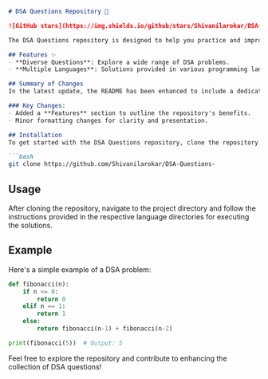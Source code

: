 ```markdown
# DSA Questions Repository 🤖

![GitHub stars](https://img.shields.io/github/stars/Shivanilarokar/DSA-Questions-.svg?style=social) ![GitHub forks](https://img.shields.io/github/forks/Shivanilarokar/DSA-Questions-.svg?style=social)

The DSA Questions repository is designed to help you practice and improve your coding skills through a comprehensive collection of Data Structures and Algorithms (DSA) problems.

## Features ✨
- **Diverse Questions**: Explore a wide range of DSA problems.
- **Multiple Languages**: Solutions provided in various programming languages.

## Summary of Changes
In the latest update, the README has been enhanced to include a dedicated **Features** section, highlighting the core advantages of the repository. Minor formatting adjustments were made for improved readability.

### Key Changes:
- Added a **Features** section to outline the repository's benefits.
- Minor formatting changes for clarity and presentation.

## Installation
To get started with the DSA Questions repository, clone the repository and install any required dependencies:

```bash
git clone https://github.com/Shivanilarokar/DSA-Questions-
```

## Usage
After cloning the repository, navigate to the project directory and follow the instructions provided in the respective language directories for executing the solutions.

## Example
Here's a simple example of a DSA problem:

```python
def fibonacci(n):
    if n <= 0:
        return 0
    elif n == 1:
        return 1
    else:
        return fibonacci(n-1) + fibonacci(n-2)

print(fibonacci(5))  # Output: 5
```

Feel free to explore the repository and contribute to enhancing the collection of DSA questions!
```
